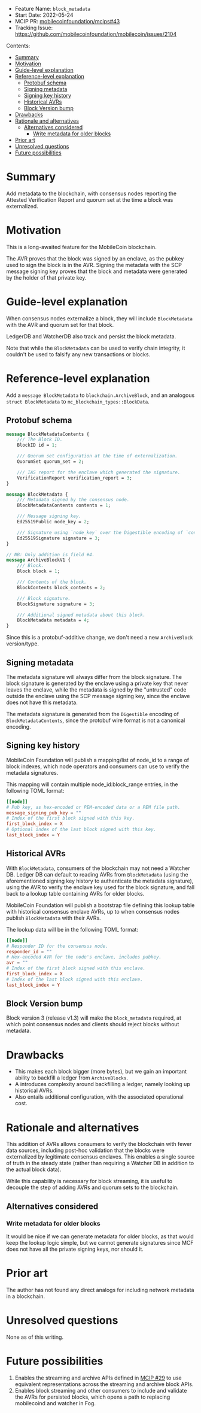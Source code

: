 * Feature Name: `block_metadata`
* Start Date: 2022-05-24
* MCIP PR: [mobilecoinfoundation/mcips#43](https://github.com/mobilecoinfoundation/mcips/pull/43)
* Tracking Issue: https://github.com/mobilecoinfoundation/mobilecoin/issues/2104

Contents:
- [Summary](#summary)
- [Motivation](#motivation)
- [Guide-level explanation](#guide-level-explanation)
- [Reference-level explanation](#reference-level-explanation)
  - [Protobuf schema](#protobuf-schema)
  - [Signing metadata](#signing-metadata)
  - [Signing key history](#signing-key-history)
  - [Historical AVRs](#historical-avrs)
  - [Block Version bump](#block-version-bump)
- [Drawbacks](#drawbacks)
- [Rationale and alternatives](#rationale-and-alternatives)
  - [Alternatives considered](#alternatives-considered)
    - [Write metadata for older blocks](#write-metadata-for-older-blocks)
- [Prior art](#prior-art)
- [Unresolved questions](#unresolved-questions)
- [Future possibilities](#future-possibilities)

# Summary
[summary]: #summary

Add metadata to the blockchain, with consensus nodes reporting the Attested
Verification Report and quorum set at the time a block was externalized.

# Motivation
[motivation]: #motivation

This is a long-awaited feature for the MobileCoin blockchain.

The AVR proves that the block was signed by an enclave, as the pubkey used to
sign the block is in the AVR. Signing the metadata with the SCP message signing
key proves that the block and metadata were generated by the holder of that
private key.

# Guide-level explanation
[guide-level-explanation]: #guide-level-explanation

When consensus nodes externalize a block, they will include `BlockMetadata` with
the AVR and quorum set for that block.

LedgerDB and WatcherDB also track and persist the block metadata.

Note that while the `BlockMetadata` can be used to verify chain integrity, it
couldn't be used to falsify any new transactions or blocks.

# Reference-level explanation
[reference-level-explanation]: #reference-level-explanation

Add a `message BlockMetadata` to `blockchain.ArchiveBlock`, and an analogous
`struct BlockMetadata` to `mc_blockchain_types::BlockData`.

## Protobuf schema
```protobuf
message BlockMetadataContents {
    /// The Block ID.
    BlockID id = 1;

    /// Quorum set configuration at the time of externalization.
    QuorumSet quorum_set = 2;

    /// IAS report for the enclave which generated the signature.
    VerificationReport verification_report = 3;
}

message BlockMetadata {
    /// Metadata signed by the consensus node.
    BlockMetadataContents contents = 1;

    /// Message signing key.
    Ed25519Public node_key = 2;

    /// Signature using `node_key` over the Digestible encoding of `contents`.
    Ed25519Signature signature = 3;
}

// NB: Only addition is field #4.
message ArchiveBlockV1 {
    /// Block.
    Block block = 1;

    /// Contents of the block.
    BlockContents block_contents = 2;

    /// Block signature.
    BlockSignature signature = 3;

    /// Additional signed metadata about this block.
    BlockMetadata metadata = 4;
}
```

Since this is a protobuf-additive change, we don't need a new `ArchiveBlock`
version/type.

## Signing metadata
The metadata signature will always differ from the block signature. The block
signature is generated by the enclave using a private key that never leaves the
enclave, while the metadata is signed by the "untrusted" code outside the
enclave using the SCP message signing key, since the enclave does not have this
metadata.

The metadata signature is generated from the `Digestible` encoding of
`BlockMetadataContents`, since the protobuf wire format is not a canonical
encoding.

## Signing key history
MobileCoin Foundation will publish a mapping/list of node_id to a range of block
indexes, which node operators and consumers can use to verify the metadata
signatures.

This mapping will contain multiple node_id:block_range entries, in the following
TOML format:
```toml
[[node]]
# Pub key, as hex-encoded or PEM-encoded data or a PEM file path.
message_signing_pub_key = ""
# Index of the first block signed with this key.
first_block_index = X
# Optional index of the last block signed with this key.
last_block_index = Y
```

## Historical AVRs
With `BlockMetadata`, consumers of the blockchain may not need a Watcher DB.
Ledger DB can default to reading AVRs from `BlockMetadata` (using the
aforementioned signing key history to authenticate the metadata signature),
using the AVR to verify the enclave key used for the block signature, and fall back
to a lookup table containing AVRs for older blocks.

MobileCoin Foundation will publish a bootstrap file defining this lookup table
with historical consensus enclave AVRs, up to when consensus nodes publish
`BlockMetadata` with their AVRs.

The lookup data will be in the following TOML format:
```toml
[[node]]
# Responder ID for the consensus node.
responder_id = ""
# Hex-encoded AVR for the node's enclave, includes pubkey.
avr = ""
# Index of the first block signed with this enclave.
first_block_index = X
# Index of the last block signed with this enclave.
last_block_index = Y
```

## Block Version bump
Block version 3 (release v1.3) will make the `block_metadata` required, at which
point consensus nodes and clients should reject blocks without metadata.

# Drawbacks
[drawbacks]: #drawbacks

* This makes each block bigger (more bytes), but we gain an important ability to
  backfill a ledger from `ArchiveBlocks`.
* A introduces complexity around backfilling a ledger, namely looking up
  historical AVRs.
* Also entails additional configuration, with the associated operational cost.

# Rationale and alternatives
[rationale-and-alternatives]: #rationale-and-alternatives

This addition of AVRs allows consumers to verify the blockchain with fewer data
sources, including post-hoc validation that the blocks were externalized by
legitimate consensus enclaves. This enables a single source of truth in the
steady state (rather than requiring a Watcher DB in addition to the actual block
data).

While this capability is necessary for block streaming, it is useful to decouple
the step of adding AVRs and quorum sets to the blockchain.

## Alternatives considered
### Write metadata for older blocks
It would be nice if we can generate metadata for older blocks, as that would
keep the lookup logic simple, but we cannot generate signatures since MCF does
not have all the private signing keys, nor should it.

# Prior art
[prior-art]: #prior-art

The author has not found any direct analogs for including network metadata in a
blockchain.

# Unresolved questions
[unresolved-questions]: #unresolved-questions

None as of this writing.

# Future possibilities
[future-possibilities]: #future-possibilities

1. Enables the streaming and archive APIs defined in
   [MCIP #29](0029-block-streaming.md) to use equivalent representations across
   the streaming and archive block APIs.
2. Enables block streaming and other consumers to include and validate the AVRs
   for persisted blocks, which opens a path to replacing mobilecoind and watcher
   in Fog.
